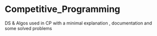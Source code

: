 # Competitive_Programming
DS &amp; Algos used in CP with a minimal explanation , documentation and some solved problems
